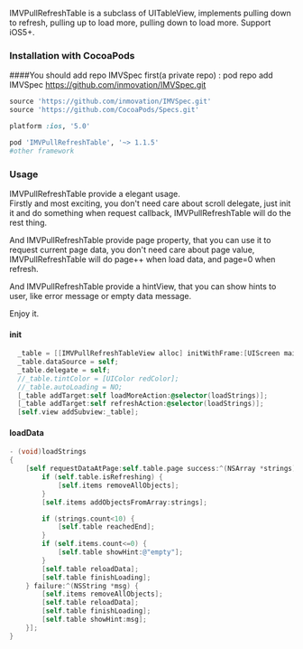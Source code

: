 
IMVPullRefreshTable is a subclass of UITableView, implements pulling down to refresh, pulling up to load more, pulling down to load more. Support iOS5+.


### Installation with CocoaPods
####You should add repo IMVSpec first(a private repo) :
pod repo add IMVSpec https://github.com/inmovation/IMVSpec.git

```ruby
source 'https://github.com/inmovation/IMVSpec.git'
source 'https://github.com/CocoaPods/Specs.git'

platform :ios, '5.0'

pod 'IMVPullRefreshTable', '~> 1.1.5'
#other framework
```


### Usage
IMVPullRefreshTable provide a elegant usage.  
Firstly and most exciting, you don't need care about scroll delegate, just init it and do something when request callback, IMVPullRefreshTable will do the rest thing.   

And IMVPullRefreshTable provide page property, that you can use it to request current page data, you don't need care about page value, IMVPullRefreshTable will do page++ when load data, and page=0 when refresh.   

And IMVPullRefreshTable provide a hintView, that you can show hints to user, like error message or empty data message.   

Enjoy it.
#### init
```objective-c
  _table = [[IMVPullRefreshTableView alloc] initWithFrame:[UIScreen mainScreen].bounds style:UITableViewStylePlain pullRefreshType:PRTypeTopRefreshBottomLoad];
  _table.dataSource = self;
  _table.delegate = self;
  //_table.tintColor = [UIColor redColor];
  //_table.autoLoading = NO;
  [_table addTarget:self loadMoreAction:@selector(loadStrings)];
  [_table addTarget:self refreshAction:@selector(loadStrings)];
  [self.view addSubview:_table];

```
#### loadData
```objective-c
- (void)loadStrings
{
    [self requestDataAtPage:self.table.page success:^(NSArray *strings) {
        if (self.table.isRefreshing) {
            [self.items removeAllObjects];
        }
        [self.items addObjectsFromArray:strings];

        if (strings.count<10) {
            [self.table reachedEnd];
        }
        if (self.items.count<=0) {
            [self.table showHint:@"empty"];
        }
        [self.table reloadData];
        [self.table finishLoading];
    } failure:^(NSString *msg) {
        [self.items removeAllObjects];
        [self.table reloadData];
        [self.table finishLoading];
        [self.table showHint:msg];
    }];
}
```
